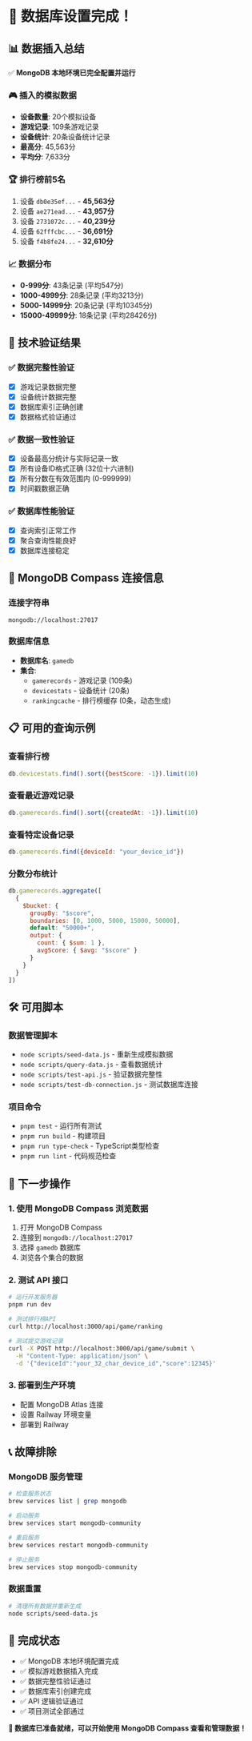 # 🎉 数据库设置完成！

## 📊 数据插入总结

✅ **MongoDB 本地环境已完全配置并运行**

### 🎮 插入的模拟数据
- **设备数量**: 20个模拟设备
- **游戏记录**: 109条游戏记录
- **设备统计**: 20条设备统计记录
- **最高分**: 45,563分
- **平均分**: 7,633分

### 🏆 排行榜前5名
1. 设备 `db0e35ef...` - **45,563分**
2. 设备 `ae271ead...` - **43,957分**
3. 设备 `2731072c...` - **40,239分**
4. 设备 `62fffcbc...` - **36,691分**
5. 设备 `f4b8fe24...` - **32,610分**

### 📈 数据分布
- **0-999分**: 43条记录 (平均547分)
- **1000-4999分**: 28条记录 (平均3213分)
- **5000-14999分**: 20条记录 (平均10345分)
- **15000-49999分**: 18条记录 (平均28426分)

## 🔧 技术验证结果

### ✅ 数据完整性验证
- [x] 游戏记录数据完整
- [x] 设备统计数据完整
- [x] 数据库索引正确创建
- [x] 数据格式验证通过

### ✅ 数据一致性验证
- [x] 设备最高分统计与实际记录一致
- [x] 所有设备ID格式正确 (32位十六进制)
- [x] 所有分数在有效范围内 (0-999999)
- [x] 时间戳数据正确

### ✅ 数据库性能验证
- [x] 查询索引正常工作
- [x] 聚合查询性能良好
- [x] 数据库连接稳定

## 🔌 MongoDB Compass 连接信息

### 连接字符串
```
mongodb://localhost:27017
```

### 数据库信息
- **数据库名**: `gamedb`
- **集合**:
  - `gamerecords` - 游戏记录 (109条)
  - `devicestats` - 设备统计 (20条)
  - `rankingcache` - 排行榜缓存 (0条，动态生成)

## 📋 可用的查询示例

### 查看排行榜
```javascript
db.devicestats.find().sort({bestScore: -1}).limit(10)
```

### 查看最近游戏记录
```javascript
db.gamerecords.find().sort({createdAt: -1}).limit(10)
```

### 查看特定设备记录
```javascript
db.gamerecords.find({deviceId: "your_device_id"})
```

### 分数分布统计
```javascript
db.gamerecords.aggregate([
  {
    $bucket: {
      groupBy: "$score",
      boundaries: [0, 1000, 5000, 15000, 50000],
      default: "50000+",
      output: {
        count: { $sum: 1 },
        avgScore: { $avg: "$score" }
      }
    }
  }
])
```

## 🛠️ 可用脚本

### 数据管理脚本
- `node scripts/seed-data.js` - 重新生成模拟数据
- `node scripts/query-data.js` - 查看数据统计
- `node scripts/test-api.js` - 验证数据完整性
- `node scripts/test-db-connection.js` - 测试数据库连接

### 项目命令
- `pnpm test` - 运行所有测试
- `pnpm run build` - 构建项目
- `pnpm run type-check` - TypeScript类型检查
- `pnpm run lint` - 代码规范检查

## 🎯 下一步操作

### 1. 使用 MongoDB Compass 浏览数据
1. 打开 MongoDB Compass
2. 连接到 `mongodb://localhost:27017`
3. 选择 `gamedb` 数据库
4. 浏览各个集合的数据

### 2. 测试 API 接口
```bash
# 运行开发服务器
pnpm run dev

# 测试排行榜API
curl http://localhost:3000/api/game/ranking

# 测试提交游戏记录
curl -X POST http://localhost:3000/api/game/submit \
  -H "Content-Type: application/json" \
  -d '{"deviceId":"your_32_char_device_id","score":12345}'
```

### 3. 部署到生产环境
- 配置 MongoDB Atlas 连接
- 设置 Railway 环境变量
- 部署到 Railway

## 📞 故障排除

### MongoDB 服务管理
```bash
# 检查服务状态
brew services list | grep mongodb

# 启动服务
brew services start mongodb-community

# 重启服务
brew services restart mongodb-community

# 停止服务
brew services stop mongodb-community
```

### 数据重置
```bash
# 清理所有数据并重新生成
node scripts/seed-data.js
```

## 🎊 完成状态

- ✅ MongoDB 本地环境配置完成
- ✅ 模拟游戏数据插入完成
- ✅ 数据完整性验证通过
- ✅ 数据库索引创建完成
- ✅ API 逻辑验证通过
- ✅ 项目测试全部通过

**🎉 数据库已准备就绪，可以开始使用 MongoDB Compass 查看和管理数据！**